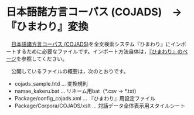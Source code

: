 # 日本語諸方言コーパス (COJADS)　→　『ひまわり』変換
　[日本語諸方言コーパス (COJADS)](https://www2.ninjal.ac.jp/cojads/)を全文検索システム『ひまわり』にインポートするために必要なファイルです。インポート方法自体は，[『ひまわり』のページ](https://www2.ninjal.ac.jp/lrc/index.php?%C1%B4%CA%B8%B8%A1%BA%F7%A5%B7%A5%B9%A5%C6%A5%E0%A1%D8%A4%D2%A4%DE%A4%EF%A4%EA%A1%D9/%C6%FC%CB%DC%B8%EC%BD%F4%CA%FD%B8%C0%A5%B3%A1%BC%A5%D1%A5%B9+%28COJADS%29%A4%CECSV%A5%C7%A1%BC%A5%BF%A4%CE%CD%F8%CD%D1)を参照してください。

　公開しているファイルの概要は，次のとおりです。

- cojads_sample.htd  ... 変換規則
- namae_kakeru.bat ... リネーム用bat（*.csv → *.txt）
- Package/config_cojads.xml ... 『ひまわり』用設定ファイル
- Package/Corpora/COJADS/xslt ... 対話データ全体表示用スタイルシート
